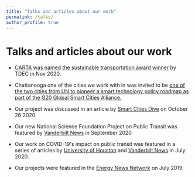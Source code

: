 ```yaml
---
title: "Talks and articles about our work"
permalink: /talks/
author_profile: true
---
```


# Talks and articles about our work

* [CARTA was named the sustainable transportation award winner](https://www.chattanoogan.com/2020/11/19/418690/CARTA-Named-Sustainable-Transportation.aspx) by TDEC in Nov 2020.

* Chattanooga one of the cities we work with in was invited to be [one of the two cities from UN to pioneer a smart technology policy roadmap as part of the G20 Global Smart Cities Alliance.](https://www.smartcitiesdive.com/news/g20-invites-2-us-cities-to-adopt-global-policy-roadmap/589352/) 

* Our project was discussed in an article by [Smart Cities Dive](https://www.smartcitiesdive.com/news/doe-usdot-issue-525m-in-project-grants-to-advance-transit-tech/587704/) on October 26 2020.

* Our new National Science Foundation Project on Public Transit was featured by [Vanderbilt News](https://news.vanderbilt.edu/2020/09/17/vanderbilt-researcher-receives-3-9-million-in-grants-to-redesign-regional-transit-system-using-artificial-intelligence-community-engagement/) in September 2020

* Our work on COVID-19's impact on public transit was featured in a series of articles by [University of Houston](https://www.newsbreak.com/texas/houston/news/2043898171173/computer-science-professor-studies-pandemics-effect-on-transit) and  [Vanderbilt News](https://news.vanderbilt.edu/2020/07/10/vanderbilt-researcher-optimizing-public-transit-with-artificial-intelligence/) in July 2020.

* Our projects were featured in the [Energy News Network](https://energynews.us/2019/07/17/southeast/chattanooga-looks-to-extend-electric-bus-range-with-wireless-charging/) on July 2019.

